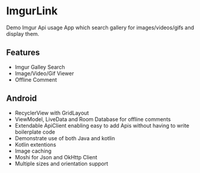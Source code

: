 # ImgurLink

Demo Imgur Api usage App which search gallery for images/videos/gifs and display them. 

## Features

* Imgur Galley Search
* Image/Video/Gif Viewer
* Offline Comment

## Android

* RecyclerView with GridLayout
* ViewModel, LiveData and Room Database for offline comments
* Extendable ApiClient enabling easy to add Apis without having to write boilerplate code
* Demonstrate use of both Java and kotlin
* Kotlin extentions
* Image caching
* Moshi for Json and OkHttp Client
* Multiple sizes and orientation support
